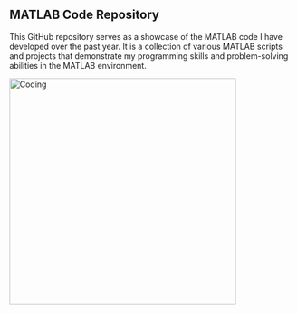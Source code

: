 ## MATLAB Code Repository

This GitHub repository serves as a showcase of the MATLAB code I have developed over the past year. It is a collection of various MATLAB scripts and projects that demonstrate my programming skills and problem-solving abilities in the MATLAB environment.




<img align="center" alt="Coding" width="400" src="https://i.imgur.com/ZY77Seh.png">
